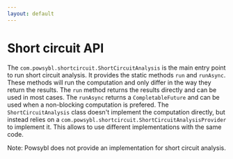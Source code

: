 ```yaml
---
layout: default
---
```


# Short circuit API

The `com.powsybl.shortcircuit.ShortCircuitAnalysis` is the main entry point to run short circuit analysis. It provides 
the static methods `run` and `runAsync`. These methods will run the computation and only differ in the 
way they return the results. The `run` method returns the results directly and can be used in most 
cases. The `runAsync` returns a `CompletableFuture` and can be used when a non-blocking computation is 
prefered. The `ShortCircuitAnalysis` class doesn't implement the computation directly, but instead relies on a 
`com.powsybl.shortcircuit.ShortCircuitAnalysisProvider` to implement it. This allows to use different 
implementations with the same code.

Note: Powsybl does not provide an implementation for short circuit analysis.
